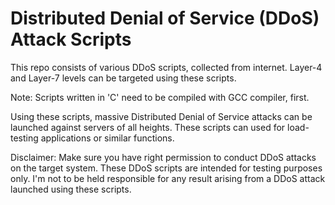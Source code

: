 # Distributed Denial of Service (DDoS) Attack Scripts
This repo consists of various DDoS scripts, collected from internet. Layer-4 and Layer-7 levels can be targeted using these scripts.

Note: Scripts written in 'C' need to be compiled with GCC compiler, first.

Using these scripts, massive Distributed Denial of Service attacks can be launched against servers of all heights. These scripts can used for load-testing applications or similar functions.

Disclaimer: Make sure you have right permission to conduct DDoS attacks on the target system. These DDoS scripts are intended for testing purposes only. I'm not to be held responsible for any result arising from a DDoS attack launched using these scripts. 

